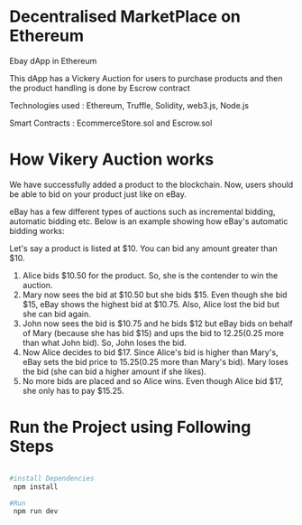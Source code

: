# Decentralised MarketPlace on Ethereum
Ebay dApp in Ethereum

This dApp has a Vickery Auction for users to purchase products and then the product handling is done by Escrow contract

Technologies used : Ethereum, Truffle, Solidity, web3.js, Node.js

Smart Contracts : EcommerceStore.sol and Escrow.sol

# How Vikery Auction works
We have successfully added a product to the blockchain. Now, users should be able to bid on your product just like on eBay.

eBay has a few different types of auctions such as incremental bidding, automatic bidding etc. Below is an example showing how eBay's automatic bidding works:

Let's say a product is listed at $10. You can bid any amount greater than $10. 

1. Alice bids $10.50 for the product. So, she is the contender to win the auction.
2. Mary now sees the bid at $10.50 but she bids $15. Even though she bid $15, eBay shows the highest bid at $10.75. Also, Alice lost the bid but she can bid again.
3. John now sees the bid is $10.75 and he bids $12 but eBay bids on behalf of Mary (because she has bid $15) and ups the bid to $12.25 ($0.25 more than what John bid). So, John loses the bid.
4. Now Alice decides to bid $17. Since Alice's bid is higher than Mary's, eBay sets the bid price to $15.25 ($0.25 more than Mary's bid). Mary loses the bid (she can bid a higher amount if she likes).
5. No more bids are placed and so Alice wins. Even though Alice bid $17, she only has to pay $15.25.

# Run the Project using Following Steps
``` bash

#install Dependencies
 npm install

#Run
 npm run dev
```
